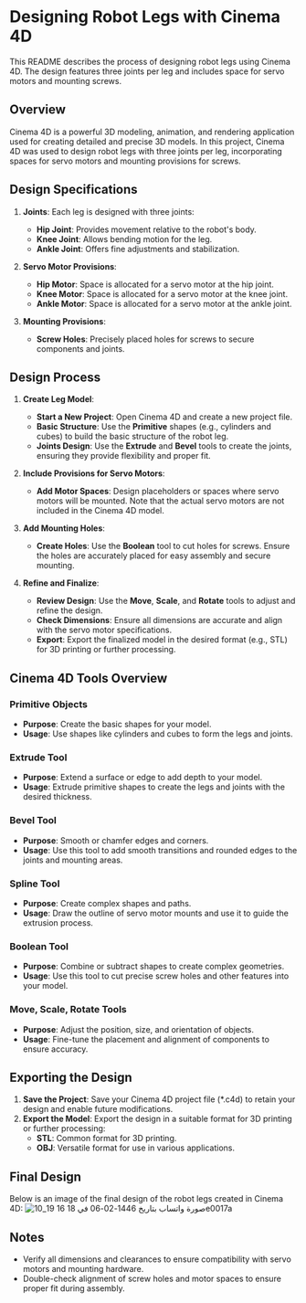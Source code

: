 

# Designing Robot Legs with Cinema 4D

This README describes the process of designing robot legs using Cinema 4D. The design features three joints per leg and includes space for servo motors and mounting screws.

## Overview

Cinema 4D is a powerful 3D modeling, animation, and rendering application used for creating detailed and precise 3D models. In this project, Cinema 4D was used to design robot legs with three joints per leg, incorporating spaces for servo motors and mounting provisions for screws.

## Design Specifications

1. **Joints**: Each leg is designed with three joints:
   - **Hip Joint**: Provides movement relative to the robot's body.
   - **Knee Joint**: Allows bending motion for the leg.
   - **Ankle Joint**: Offers fine adjustments and stabilization.

2. **Servo Motor Provisions**: 
   - **Hip Motor**: Space is allocated for a servo motor at the hip joint.
   - **Knee Motor**: Space is allocated for a servo motor at the knee joint.
   - **Ankle Motor**: Space is allocated for a servo motor at the ankle joint.

3. **Mounting Provisions**: 
   - **Screw Holes**: Precisely placed holes for screws to secure components and joints.

## Design Process

1. **Create Leg Model**:
   - **Start a New Project**: Open Cinema 4D and create a new project file.
   - **Basic Structure**: Use the **Primitive** shapes (e.g., cylinders and cubes) to build the basic structure of the robot leg.
   - **Joints Design**: Use the **Extrude** and **Bevel** tools to create the joints, ensuring they provide flexibility and proper fit.

2. **Include Provisions for Servo Motors**:
   - **Add Motor Spaces**: Design placeholders or spaces where servo motors will be mounted. Note that the actual servo motors are not included in the Cinema 4D model.

3. **Add Mounting Holes**:
   - **Create Holes**: Use the **Boolean** tool to cut holes for screws. Ensure the holes are accurately placed for easy assembly and secure mounting.

4. **Refine and Finalize**:
   - **Review Design**: Use the **Move**, **Scale**, and **Rotate** tools to adjust and refine the design.
   - **Check Dimensions**: Ensure all dimensions are accurate and align with the servo motor specifications.
   - **Export**: Export the finalized model in the desired format (e.g., STL) for 3D printing or further processing.

## Cinema 4D Tools Overview

### **Primitive Objects**
- **Purpose**: Create the basic shapes for your model.
- **Usage**: Use shapes like cylinders and cubes to form the legs and joints.

### **Extrude Tool**
- **Purpose**: Extend a surface or edge to add depth to your model.
- **Usage**: Extrude primitive shapes to create the legs and joints with the desired thickness.

### **Bevel Tool**
- **Purpose**: Smooth or chamfer edges and corners.
- **Usage**: Use this tool to add smooth transitions and rounded edges to the joints and mounting areas.

### **Spline Tool**
- **Purpose**: Create complex shapes and paths.
- **Usage**: Draw the outline of servo motor mounts and use it to guide the extrusion process.

### **Boolean Tool**
- **Purpose**: Combine or subtract shapes to create complex geometries.
- **Usage**: Use this tool to cut precise screw holes and other features into your model.

### **Move, Scale, Rotate Tools**
- **Purpose**: Adjust the position, size, and orientation of objects.
- **Usage**: Fine-tune the placement and alignment of components to ensure accuracy.

## Exporting the Design

1. **Save the Project**: Save your Cinema 4D project file (*.c4d) to retain your design and enable future modifications.
2. **Export the Model**: Export the design in a suitable format for 3D printing or further processing:
   - **STL**: Common format for 3D printing.
   - **OBJ**: Versatile format for use in various applications.

## Final Design

Below is an image of the final design of the robot legs created in Cinema 4D:
![صورة واتساب بتاريخ 1446-02-06 في 18 16 19_10e0017a](https://github.com/user-attachments/assets/afd6c575-4abd-4716-a9db-9a82e2393a1b)


## Notes

- Verify all dimensions and clearances to ensure compatibility with servo motors and mounting hardware.
- Double-check alignment of screw holes and motor spaces to ensure proper fit during assembly.

